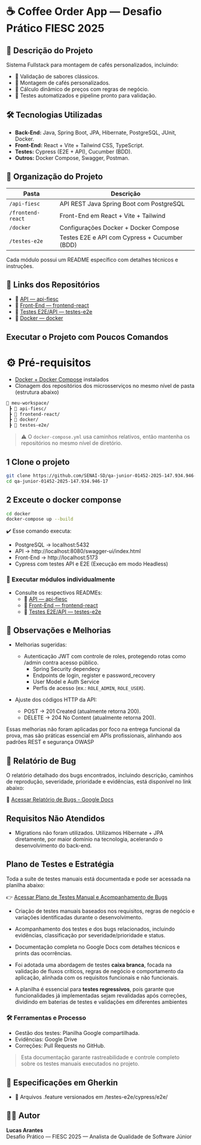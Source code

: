 
# ☕️ Coffee Order App — Desafio Prático FIESC 2025

## 🚀 Descrição do Projeto

Sistema Fullstack para montagem de cafés personalizados, incluindo:

- 🔸 Validação de sabores clássicos.
- 🔸 Montagem de cafés personalizados.
- 🔸 Cálculo dinâmico de preços com regras de negócio.
- 🔸 Testes automatizados e pipeline pronto para validação.

## 🛠️ Tecnologias Utilizadas

- **Back-End:** Java, Spring Boot, JPA, Hibernate, PostgreSQL, JUnit, Docker.
- **Front-End:** React + Vite + Tailwind CSS, TypeScript.
- **Testes:** Cypress (E2E + API), Cucumber (BDD).
- **Outros:** Docker Compose, Swagger, Postman.

## 📂 Organização do Projeto

| Pasta            | Descrição                                               |
|------------------|---------------------------------------------------------|
| `/api-fiesc`     | API REST Java Spring Boot com PostgreSQL               |
| `/frontend-react`| Front-End em React + Vite + Tailwind                   |
| `/docker`        | Configurações Docker + Docker Compose                  |
| `/testes-e2e`    | Testes E2E e API com Cypress + Cucumber (BDD)          |

Cada módulo possui um README específico com detalhes técnicos e instruções.

## 🔗 Links dos Repositórios

- 🔗 [API — api-fiesc](./api-fiesc/README.md)
- 🔗 [Front-End — frontend-react](./frontend-react/README.md)
- 🔗 [Testes E2E/API — testes-e2e](./tests-e2e/README.md)
- 🔗 [Docker — docker](./docker/README.md)

##  Executar o Projeto com Poucos Comandos

# ⚙️ Pré-requisitos
- [Docker + Docker Compose](https://docs.docker.com/get-docker/) instalados 
- Clonagem dos repositórios dos microsserviços no mesmo nível de pasta (estrutura abaixo)
```bash
📁 meu-workspace/
 ┣ 📁 api-fiesc/
 ┣ 📁 frontend-react/
 ┣ 📁 docker/
 ┣ 📁 testes-e2e/
```

> ⚠️ O `docker-compose.yml` usa caminhos relativos, então mantenha os repositórios no mesmo nível de diretório.


##  1 Clone o projeto
```bash
git clone https://github.com/SENAI-SD/qa-junior-01452-2025-147.934.946-17.git
cd qa-junior-01452-2025-147.934.946-17
```

##  2 Exceute o docker componse

```bash
cd docker
docker-compose up --build
```

✔️ Esse comando executa:

- PostgreSQL → localhost:5432
- API → http://localhost:8080/swagger-ui/index.html
- Front-End → http://localhost:5173
- Cypress com testes API e E2E (Execução em modo Headless)

### 🔧 Executar módulos individualmente

- Consulte os respectivos READMEs:
  - 🔗 [API — api-fiesc](./api-fiesc/README.md)
  - 🔗 [Front-End — frontend-react](./frontend-react/README.md)
  - 🔗 [Testes E2E/API — testes-e2e](./tests-e2e/README.md)


## 🚨 Observações e Melhorias 

-  Melhorias sugeridas: 
   - Autenticação JWT com controle de roles, protegendo rotas como /admin contra acesso público.
      -  Spring Security dependecy
      - Endpoints de login, register e password_recovery
      - User Model e Auth Service
      - Perfis de acesso (ex.: `ROLE_ADMIN`, `ROLE_USER`).

  - Ajuste dos códigos HTTP da API:
    - POST → 201 Created (atualmente retorna 200).
    - DELETE → 204 No Content (atualmente retorna 200).

Essas melhorias não foram aplicadas por foco na entrega funcional da prova, mas são práticas essencial em APIs profissionais, alinhando aos padrões REST e segurança OWASP

## 🐞 Relatório de Bug 

O relatório detalhado dos bugs encontrados, incluindo descrição, caminhos de reprodução, severidade, prioridade e evidências, está disponível no link abaixo:

🔗 [Acessar Relatório de Bugs - Google Docs](https://docs.google.com/document/d/1biyaHlkdRKxAr6qG27RIAxO4JXRTnqVYQWIcRWJ5UZE/edit?usp=sharing)


## Requisitos Não Atendidos 

-  Migrations não foram utilizados. Utilizamos Hibernate + JPA diretamente, por maior domínio na tecnologia, acelerando o desenvolvimento do back-end.

##  Plano de Testes e Estratégia

Toda a suíte de testes manuais está documentada e pode ser acessada na planilha abaixo:

👉 [Acessar Plano de Testes Manual e Acompanhamento de Bugs](https://docs.google.com/spreadsheets/d/1mFwIftxz8ImZCbSdEv4E5f-ABT1Vm-cWAxBKE5fCCx8/edit?gid=0#gid=0g)

- Criação de testes manuais baseados nos requisitos, regras de negócio e variações identificadas durante o desenvolvimento.
- Acompanhamento dos testes e dos bugs relacionados, incluindo evidências, classificação por severidade/prioridade e status.
- Documentação completa no Google Docs com detalhes técnicos e prints das ocorrências.

- Foi adotada uma abordagem de testes **caixa branca**, focada na validação de fluxos críticos, regras de negócio e comportamento da aplicação, alinhada com os requisitos funcionais e não funcionais.

- A planilha é essencial para **testes regressivos**, pois garante que funcionalidades já implementadas sejam revalidadas após correções, dividindo em baterias de testes e validações em diferentes ambientes


### 🛠️ Ferramentas e Processo

- Gestão dos testes: Planilha Google compartilhada.
- Evidências: Google Drive 
- Correções: Pull Requests no GitHub.

> Esta documentação garante rastreabilidade e controle completo sobre os testes manuais executados no projeto.

## 🧾 Especificações em Gherkin 

- 🔗 Arquivos .feature versionados em /testes-e2e/cypress/e2e/


## 👨‍💻 Autor

**Lucas Arantes**  
Desafio Prático — FIESC 2025 — Analista de Qualidade de Software Júnior
